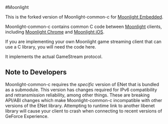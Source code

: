 #Moonlight

This is the forked version of Moonlight-common-c for [Moonlight Embedded](https://github.com/irtimmer/moonlight-embedded).

Moonlight-common-c contains common C code between [Moonlight](http://moonlight-stream.com) clients, including 
[Moonlight Chrome](https://github.com/moonlight-stream/moonlight-chrome) and
[Moonlight iOS](https://github.com/moonlight-stream/moonlight-ios).

If you are implementing your own Moonlight game streaming client that can use a C library, you will need the code here.

It implements the actual GameStream protocol.

## Note to Developers

Moonlight-common-c requires the _specific_ version of ENet that is bundled as a submodule. This version has changes required for IPv6 compatibility and retransmission reliability, among other things. These are breaking API/ABI changes which make Moonlight-common-c incompatible with other versions of the ENet library. Attempting to runtime link to another libenet library will cause your client to crash when connecting to recent versions of GeForce Experience.
